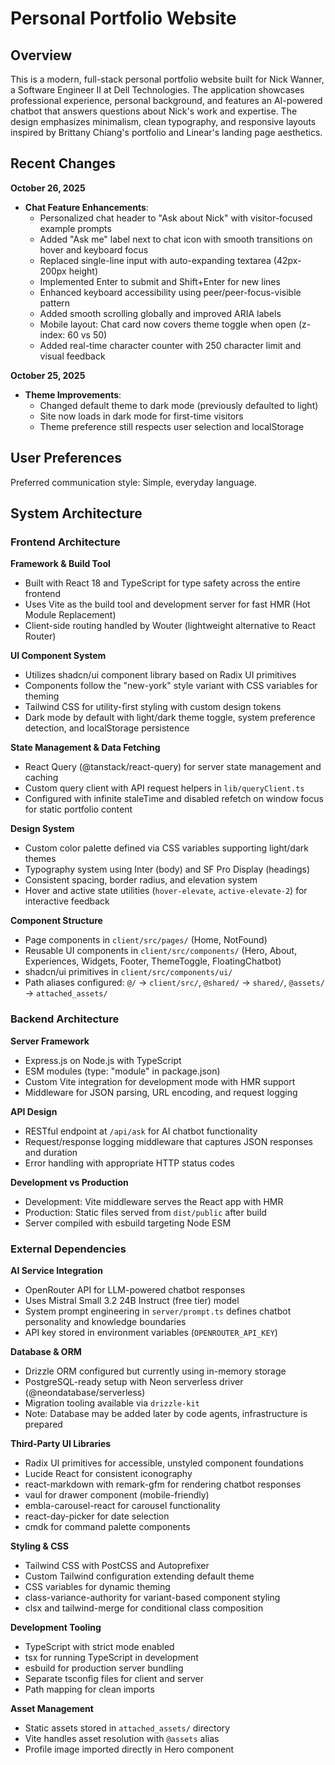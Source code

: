 # Personal Portfolio Website

## Overview

This is a modern, full-stack personal portfolio website built for Nick Wanner, a Software Engineer II at Dell Technologies. The application showcases professional experience, personal background, and features an AI-powered chatbot that answers questions about Nick's work and expertise. The design emphasizes minimalism, clean typography, and responsive layouts inspired by Brittany Chiang's portfolio and Linear's landing page aesthetics.

## Recent Changes

**October 26, 2025**
- **Chat Feature Enhancements**:
  - Personalized chat header to "Ask about Nick" with visitor-focused example prompts
  - Added "Ask me" label next to chat icon with smooth transitions on hover and keyboard focus
  - Replaced single-line input with auto-expanding textarea (42px-200px height)
  - Implemented Enter to submit and Shift+Enter for new lines
  - Enhanced keyboard accessibility using peer/peer-focus-visible pattern
  - Added smooth scrolling globally and improved ARIA labels
  - Mobile layout: Chat card now covers theme toggle when open (z-index: 60 vs 50)
  - Added real-time character counter with 250 character limit and visual feedback

**October 25, 2025**
- **Theme Improvements**:
  - Changed default theme to dark mode (previously defaulted to light)
  - Site now loads in dark mode for first-time visitors
  - Theme preference still respects user selection and localStorage

## User Preferences

Preferred communication style: Simple, everyday language.

## System Architecture

### Frontend Architecture

**Framework & Build Tool**
- Built with React 18 and TypeScript for type safety across the entire frontend
- Uses Vite as the build tool and development server for fast HMR (Hot Module Replacement)
- Client-side routing handled by Wouter (lightweight alternative to React Router)

**UI Component System**
- Utilizes shadcn/ui component library based on Radix UI primitives
- Components follow the "new-york" style variant with CSS variables for theming
- Tailwind CSS for utility-first styling with custom design tokens
- Dark mode by default with light/dark theme toggle, system preference detection, and localStorage persistence

**State Management & Data Fetching**
- React Query (@tanstack/react-query) for server state management and caching
- Custom query client with API request helpers in `lib/queryClient.ts`
- Configured with infinite staleTime and disabled refetch on window focus for static portfolio content

**Design System**
- Custom color palette defined via CSS variables supporting light/dark themes
- Typography system using Inter (body) and SF Pro Display (headings)
- Consistent spacing, border radius, and elevation system
- Hover and active state utilities (`hover-elevate`, `active-elevate-2`) for interactive feedback

**Component Structure**
- Page components in `client/src/pages/` (Home, NotFound)
- Reusable UI components in `client/src/components/` (Hero, About, Experiences, Widgets, Footer, ThemeToggle, FloatingChatbot)
- shadcn/ui primitives in `client/src/components/ui/`
- Path aliases configured: `@/` → `client/src/`, `@shared/` → `shared/`, `@assets/` → `attached_assets/`

### Backend Architecture

**Server Framework**
- Express.js on Node.js with TypeScript
- ESM modules (type: "module" in package.json)
- Custom Vite integration for development mode with HMR support
- Middleware for JSON parsing, URL encoding, and request logging

**API Design**
- RESTful endpoint at `/api/ask` for AI chatbot functionality
- Request/response logging middleware that captures JSON responses and duration
- Error handling with appropriate HTTP status codes

**Development vs Production**
- Development: Vite middleware serves the React app with HMR
- Production: Static files served from `dist/public` after build
- Server compiled with esbuild targeting Node ESM

### External Dependencies

**AI Service Integration**
- OpenRouter API for LLM-powered chatbot responses
- Uses Mistral Small 3.2 24B Instruct (free tier) model
- System prompt engineering in `server/prompt.ts` defines chatbot personality and knowledge boundaries
- API key stored in environment variables (`OPENROUTER_API_KEY`)

**Database & ORM**
- Drizzle ORM configured but currently using in-memory storage
- PostgreSQL-ready setup with Neon serverless driver (@neondatabase/serverless)
- Migration tooling available via `drizzle-kit`
- Note: Database may be added later by code agents, infrastructure is prepared

**Third-Party UI Libraries**
- Radix UI primitives for accessible, unstyled component foundations
- Lucide React for consistent iconography
- react-markdown with remark-gfm for rendering chatbot responses
- vaul for drawer component (mobile-friendly)
- embla-carousel-react for carousel functionality
- react-day-picker for date selection
- cmdk for command palette components

**Styling & CSS**
- Tailwind CSS with PostCSS and Autoprefixer
- Custom Tailwind configuration extending default theme
- CSS variables for dynamic theming
- class-variance-authority for variant-based component styling
- clsx and tailwind-merge for conditional class composition

**Development Tooling**
- TypeScript with strict mode enabled
- tsx for running TypeScript in development
- esbuild for production server bundling
- Separate tsconfig files for client and server
- Path mapping for clean imports

**Asset Management**
- Static assets stored in `attached_assets/` directory
- Vite handles asset resolution with `@assets` alias
- Profile image imported directly in Hero component